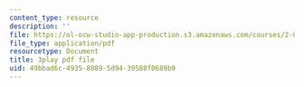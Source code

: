 ```yaml
---
content_type: resource
description: ''
file: https://ol-ocw-studio-app-production.s3.amazonaws.com/courses/2-830j-control-of-manufacturing-processes-sma-6303-spring-2008/49bbad6c493580895d9439588f0689b9_ZUkM3_qPBo0.pdf
file_type: application/pdf
resourcetype: Document
title: 3play pdf file
uid: 49bbad6c-4935-8089-5d94-39588f0689b9
---
```


